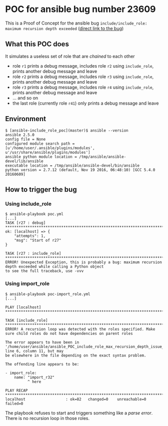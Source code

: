 # POC for ansible bug number 23609

This is a Proof of Concept for the ansible bug `include/include_role: maximum recursion depth exceeded` ([direct link to the bug](https://github.com/ansible/ansible/issues/23609))

## What this POC does

It simulates a useless set of role that are _chained_ to each other

* role `r1` prints a debug message, includes role `r2` using `include_role`, prints another debug message and leave
* role `r2` prints a debug message, includes role `r3` using `include_role`, prints another debug message and leave
* role `r3` prints a debug message, includes role `r4` using `include_role`, prints another debug message and leave
* ... and so on
* the last role (currently role `r41`) only prints a debug message and leave

## Environment

```
$ [ansible-include_role_poc](master)$ ansible --version
ansible 2.5.0
config file = None
configured module search path = [u'/home/user/.ansible/plugins/modules', u'/usr/share/ansible/plugins/modules']
ansible python module location = /tmp/ansible/ansible-devel/lib/ansible
executable location = /tmp/ansible/ansible-devel/bin/ansible
python version = 2.7.12 (default, Nov 19 2016, 06:48:10) [GCC 5.4.0 20160609]
```

## How to trigger the bug

### Using include_role

```
$ ansible-playbook poc.yml
[...]
TASK [r27 : debug] *********************************************************************************************************************************************************************
ok: [localhost] => {
    "attempts": 1, 
    "msg": "Start of r27"
}

TASK [r27 : include_role] **************************************************************************************************************************************************************
ERROR! Unexpected Exception, this is probably a bug: maximum recursion depth exceeded while calling a Python object
to see the full traceback, use -vvv
```

### Using import_role

```
$ ansible-playbook poc-import_role.yml
[...]

PLAY [localhost] ***************************************************************************************************************************

TASK [include_role] ************************************************************************************************************************
ERROR! A recursion loop was detected with the roles specified. Make sure child roles do not have dependencies on parent roles

The error appears to have been in '/home/user/ansible/ansible_POC_include_role_max_recursion_depth_issue_23609/roles/import_r31/tasks/main.yml': line 6, column 11, but may
be elsewhere in the file depending on the exact syntax problem.

The offending line appears to be:

- import_role:
    name: "import_r32"
          ^ here

PLAY RECAP *********************************************************************************************************************************
localhost                  : ok=82   changed=0    unreachable=0    failed=0   
```

The playbook refuses to start and triggers something like a _parse error_. There is no recursion loop in those roles.
